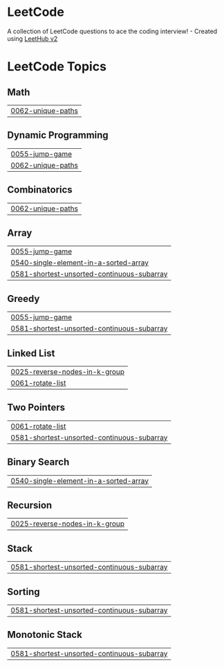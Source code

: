 # LeetCode
A collection of LeetCode questions to ace the coding interview! - Created using [LeetHub v2](https://github.com/arunbhardwaj/LeetHub-2.0)

<!---LeetCode Topics Start-->
# LeetCode Topics
## Math
|  |
| ------- |
| [0062-unique-paths](https://github.com/NitinP5156/LeetCode/tree/master/0062-unique-paths) |
## Dynamic Programming
|  |
| ------- |
| [0055-jump-game](https://github.com/NitinP5156/LeetCode/tree/master/0055-jump-game) |
| [0062-unique-paths](https://github.com/NitinP5156/LeetCode/tree/master/0062-unique-paths) |
## Combinatorics
|  |
| ------- |
| [0062-unique-paths](https://github.com/NitinP5156/LeetCode/tree/master/0062-unique-paths) |
## Array
|  |
| ------- |
| [0055-jump-game](https://github.com/NitinP5156/LeetCode/tree/master/0055-jump-game) |
| [0540-single-element-in-a-sorted-array](https://github.com/NitinP5156/LeetCode/tree/master/0540-single-element-in-a-sorted-array) |
| [0581-shortest-unsorted-continuous-subarray](https://github.com/NitinP5156/LeetCode/tree/master/0581-shortest-unsorted-continuous-subarray) |
## Greedy
|  |
| ------- |
| [0055-jump-game](https://github.com/NitinP5156/LeetCode/tree/master/0055-jump-game) |
| [0581-shortest-unsorted-continuous-subarray](https://github.com/NitinP5156/LeetCode/tree/master/0581-shortest-unsorted-continuous-subarray) |
## Linked List
|  |
| ------- |
| [0025-reverse-nodes-in-k-group](https://github.com/NitinP5156/LeetCode/tree/master/0025-reverse-nodes-in-k-group) |
| [0061-rotate-list](https://github.com/NitinP5156/LeetCode/tree/master/0061-rotate-list) |
## Two Pointers
|  |
| ------- |
| [0061-rotate-list](https://github.com/NitinP5156/LeetCode/tree/master/0061-rotate-list) |
| [0581-shortest-unsorted-continuous-subarray](https://github.com/NitinP5156/LeetCode/tree/master/0581-shortest-unsorted-continuous-subarray) |
## Binary Search
|  |
| ------- |
| [0540-single-element-in-a-sorted-array](https://github.com/NitinP5156/LeetCode/tree/master/0540-single-element-in-a-sorted-array) |
## Recursion
|  |
| ------- |
| [0025-reverse-nodes-in-k-group](https://github.com/NitinP5156/LeetCode/tree/master/0025-reverse-nodes-in-k-group) |
## Stack
|  |
| ------- |
| [0581-shortest-unsorted-continuous-subarray](https://github.com/NitinP5156/LeetCode/tree/master/0581-shortest-unsorted-continuous-subarray) |
## Sorting
|  |
| ------- |
| [0581-shortest-unsorted-continuous-subarray](https://github.com/NitinP5156/LeetCode/tree/master/0581-shortest-unsorted-continuous-subarray) |
## Monotonic Stack
|  |
| ------- |
| [0581-shortest-unsorted-continuous-subarray](https://github.com/NitinP5156/LeetCode/tree/master/0581-shortest-unsorted-continuous-subarray) |
<!---LeetCode Topics End-->